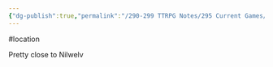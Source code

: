 ```yaml
---
{"dg-publish":true,"permalink":"/290-299 TTRPG Notes/295 Current Games/11 Weeping City/Wiki/Location/Silver Spring/"}
---
```



#location 

Pretty close to Nilwelv